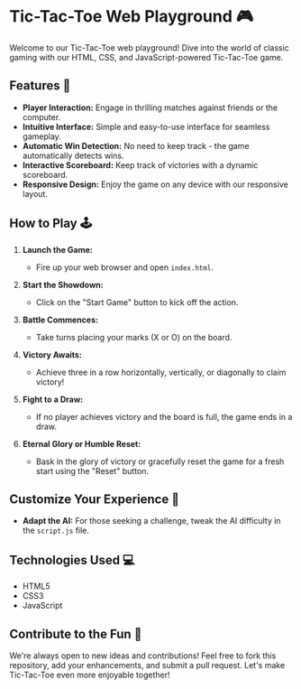 # Tic-Tac-Toe Web Playground 🎮

Welcome to our Tic-Tac-Toe web playground! Dive into the world of classic gaming with our HTML, CSS, and JavaScript-powered Tic-Tac-Toe game.

## Features 🌟

- **Player Interaction:** Engage in thrilling matches against friends or the computer.
- **Intuitive Interface:** Simple and easy-to-use interface for seamless gameplay.
- **Automatic Win Detection:** No need to keep track - the game automatically detects wins.
- **Interactive Scoreboard:** Keep track of victories with a dynamic scoreboard.
- **Responsive Design:** Enjoy the game on any device with our responsive layout.

## How to Play 🕹️

1. **Launch the Game:**
   - Fire up your web browser and open `index.html`.

2. **Start the Showdown:**
   - Click on the "Start Game" button to kick off the action.

3. **Battle Commences:**
   - Take turns placing your marks (X or O) on the board.

4. **Victory Awaits:**
   - Achieve three in a row horizontally, vertically, or diagonally to claim victory!

5. **Fight to a Draw:**
   - If no player achieves victory and the board is full, the game ends in a draw.

6. **Eternal Glory or Humble Reset:**
   - Bask in the glory of victory or gracefully reset the game for a fresh start using the "Reset" button.

## Customize Your Experience 🎨

- **Adapt the AI:** For those seeking a challenge, tweak the AI difficulty in the `script.js` file.

## Technologies Used 💻

- HTML5
- CSS3
- JavaScript

## Contribute to the Fun 🚀

We're always open to new ideas and contributions! Feel free to fork this repository, add your enhancements, and submit a pull request. Let's make Tic-Tac-Toe even more enjoyable together!

